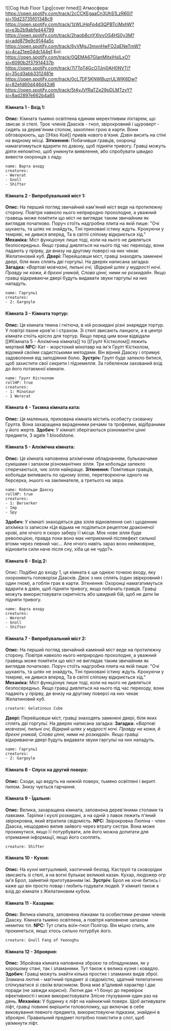 ![[Cog Hub Floor 1.jpg|cover hmed]]
Атмосфера:
https://open.spotify.com/track/2cCCKEgaaCn3UhS1LzR60i?si=10d23735f01348c9
https://open.spotify.com/track/1zWLiHpFp4d3QPBTciMxhW?si=e3b2b9abfed44799
https://open.spotify.com/track/2haob8cnYXlvvOS4HS0y3M?si=add879e9c9144a5c
https://open.spotify.com/track/6yVMgJ3mxnHwFO2qENeTmW?si=4ca21ee04dc144e1
Бої:
https://open.spotify.com/track/0QEMA67GIanMItxiHsILxO?si=6090b2f37914437b
https://open.spotify.com/track/7i7TqT4GcO7Jnj0AH0NVTi?si=35cd3abb3312481e
https://open.spotify.com/track/0cL7DF5KNWBuzrULWlK6Dw?si=82efd60d446d42d6
https://open.spotify.com/track/5t4yJVfRaTZe29pDLMTzvY?si=8ad2897e662b4a85

#### Кімната 1 - Вхід 1:
**Опис:** Кімната тьмяно освітлена єдиним мерехтливим ліхтарем, що звисає зі стелі. Троє членів Даасків - гнол, звірокровний і щуроверт - сидять за дерев'яним столом, захоплені грою в карти. Вони обговорюють, що [[Ніхо Кой]] привів нового в'язня. Дзвін висить на стіні на видному місці.
**Зіткнення:** Побачивши гравців, охоронці намагатимуться вдарити по дзвону, щоб підняти тривогу. Гравці можуть діяти непомітно, щоб уникнути виявлення, або спробувати швидко вивести охоронців з ладу.
```encounter 
name: Варта входу
creatures: 
- Wererat
- Gnoll
- Shifter
```

#### Кімната 2 - Випробувальний міст 1:
**Опис:** На перший погляд звичайний кам'яний міст веде на протилежну сторону. Повітря навколо нього неприродно прохолодне, а уважний гравець може помітити що міст не виглядає таким звичайним як виглядав початково. Поруч стоїть надгробна плита на якій пише:
"Очі шукають, та шлях не знайдуть, 
Тіні приховані істину ждуть. 
Крокуючи у темряві, не дивися вперед, 
Та в світлі сліпому відкриється хід."
**Механіка:** Міст функціонує лише тоді, коли на нього не дивляться безпосередньо. Якщо гравці дивляться на нього під час переходу, вони падають у прірву, де внизу на другому поверсі на них чекає Желатиновий куб.
**Двері:** Перейшовши міст, гравці знаходять замкнені двері, біля яких сплять дві горгульї. На дверях написана загадка:
**Загадка:**
*«Вартові мовчазні, пильні очі,* 
*\Відкрий шлях у мудрості ночі.* 
*Правду не кажи, й брехні уникай,* 
*Слова цінні, ними не розкидай».*
Якщо гравці відкриваючи двері будуть видавати звуки гаргульї на них нападуть.
```encounter 
name: Гаргульї
creatures: 
- 2: Gargoyle 
```

#### Кімната 3 - Кімната тортур:
**Опис:** Ця кімната темна і гнітюча, в ній розкидані різні знаряддя тортур. У повітрі пахне кров'ю і страхом. Зі стелі звисають ланцюги, а в центрі кімнати стоїть крісло для тортур. Якщо перед цим вони відвідали [[#Кімната 5 - Алхімічна кімната]] то [[Грулт Кістколом]] лежить мертвий
**NPC:** Кат - жорстокий мінотавр на ім'я Грулт Кістколом, відомий своїми садистськими методами. Він вірний Дааску і отримує задоволення від заподіяння болю.
**Зустріч:** Грулт буде запекло битися, щоб захистити свої секрети і підземелля. За гобеленом захований вхід до його потаємної кімнати.
```encounter 
name: Грулт Кістколом
rollHP: true
creatures: 
- 1: Minotaur 
- 1 Wererat
```

#### Кімната 4 - Таємна кімната ката:
**Опис:** Ця маленька, прихована кімната містить особисту схованку Грулта. Вона захаращена вкраденими речами та трофеями, відібраними у його жертв.
**Здобич:** У кімнаті зберігаються різноманітні цінні предмети, 3 agate 1 bloodstone.

#### Кімната 5 - Алхімічна кімната:
**Опис:** Ця кімната наповнена алхімічним обладнанням, булькаючими сумішами і запахом різноманітних зілля. Три кобольди запекло сперечаються, чиє зілля найкраще.
**Зіткнення:** Помітивши гравців, кобольди випивають по одному зіллю, перетворюючи одного на берсерка, іншого на заклинателя, а третього на звіра.
```encounter 
name: Кобольди Дааску 
rollHP: true
creatures: 
- 1: Berserker
- Imp
- Spy
```
**Здобич:** У кімнаті знаходяться два зілля відновлення сил і щоденник алхіміка із записом «Ця відьма не поділиться рецептом драконячої крові, але нічого я скоро заберу її місце. Моє нове зілля буде революцією, правда поки воно має неприємний післяефект сильної втоми через певний час... Але нічого навіть зараз воно неймовірне, відновити сили наче після сну, хіба це не чудо?».

#### Кімната 6 - Вхід 2:
Опис: Подібно до входу 1, ця кімната є ще однією точкою входу, яку охороняють головорізи Даасків. Двоє з них сплять (один звіркровний і один гном), а гоблін грає в карти.
Зіткнення: Охоронці намагатимуться вдарити в дзвін, щоб підняти тривогу, якщо побачать гравців. Гравці можуть використовувати скритність або швидкий бій, щоб не дати їм підняти тривогу.
```encounter 
name: Варта входу
creatures: 
- Wererat
- Gnoll
- Shifter
```

#### Кімната 7 - Випробувальний міст 2:
**Опис:** На перший погляд звичайний камяний міст веде на протилежну сторону. Повітря навколо нього неприродно прохолодне, а уважний гравець може помітити що міст не виглядає таким звичайним як виглядав початково. Поруч стоїть надгробна плита на якій пише:
"Очі шукають, та шлях не знайдуть, 
Тіні приховані істину ждуть. 
Крокуючи у темряві, не дивися вперед, 
Та в світлі сліпому відкриється хід."
**Механіка:** Міст функціонує лише тоді, коли на нього не дивляться безпосередньо. Якщо гравці дивляться на нього під час переходу, вони падають у прірву, де внизу на другому поверсі на них чекає Желатиновий куб.
```statblock
creature: Gelatinous Cube
```
**Двері:** Перейшовши міст, гравці знаходять замкнені двері, біля яких сплять дві горгульї. На дверях написана загадка:
**Загадка:**
*«Вартові мовчазні, пильні очі,* 
*Відкрий шлях у мудрості ночі.* 
*Правду не кажи, й брехні уникай,* 
*Слова цінні, ними не розкидай».*
Якщо гравці відкриваючи двері будуть видавати звуки гаргульї на них нападуть.
```encounter 
name: Гаргульї
creatures: 
- 2: Gargoyle 
```

#### Кімната 8 - Спуск на другий поверх:
**Опис:** Сходи, що ведуть на нижній поверх, тьмяно освітлені і вкриті пилом. Знизу чується гарчання.

#### Кімната 9 - Їдальня:
**Опис:** Велика, захаращена кімната, заповнена дерев'яними столами та лавками. Тарілки і кухлі розкидані, а на одній з лавок лежить п'яний звірокровна, який втратила свідомість.
**NPC:** Звірокровна Люпіна - член Дааска, нещодавно випив зайвого через втрату сестри. Вона може прокинутися, якщо її потурбувати, але його можна допитати для отримання інформації, якщо його схоплять.
```statblock
creature: Shifter
```

#### Кімната 10 - Кухня:
**Опис:** На кухні метушливий, хаотичний безлад. Каструлі та сковорідки звисають зі стелі, а на вогні булькає великий казан. Кухар, людожер огр ім'я Брол, зайнятий приготуванням їжі.
**Зустріч:** Брол не хоче битись і каже що він просто повар і любить годувати людей. У кімнаті також є вхід до кімнати з Желатиновим кубом.

#### Кімната 11 - Казарми:
**Опис:** Велика кімната, заповнена ліжками та особистими речами членів Дааску. Кімната тьмяно освітлена, а повітря наповнене запахом немитих тіл.
**NPC:** Тут спить воїн-гнол Полігор. Він міцно спить, але прокинеться, якщо хтось сильно потурбує його.
```statblock
creature: Gnoll Fang of Yeenoghu
```

#### Кімната 12 - Зброярня:
**Опис:** Збройова кімната наповнена зброєю та обладунками, як у хорошому стані, так і зламаними. Тут також є велика кузня і ковадло.
**Здобич:** Гравці можуть знайти кілька простих і зламаних видів зброї. Зламана лютня - магічний предмет зі свідомістю, здатний телепатично спілкуватися зі своїм власником. Вона має в'їдливий характер і дає поради (не завжди корисні). Лютня дає +1 бонус до перевірок ефективності і може використовувати Злісне глузування один раз на день.
**Механіка:** У будинку є ліфт на найнижчий поверх. Щоб активувати ліфт, гравці повинні вирішити головоломку, що включає в себе виковування певного предмета, використовуючи підказки, знайдені в зброярні. Правильний предмет потрібно помістити в слот, щоб увімкнути ліфт.